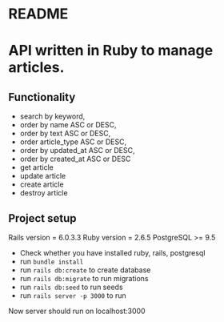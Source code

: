 # README

# API written in Ruby to manage articles.

## Functionality
- search by keyword,
- order by name ASC or DESC,
- order by text ASC or DESC,
- order article_type ASC or DESC,
- order by updated_at ASC or DESC,
- order by created_at ASC or DESC
- get article
- update article
- create article
- destroy article

## Project setup
Rails version = 6.0.3.3
Ruby version = 2.6.5
PostgreSQL >= 9.5
- Check whether you have installed ruby, rails, postgresql
- run `bundle install`
- run `rails db:create` to create database
- run `rails db:migrate` to run migrations
- run `rails db:seed` to run seeds
- run `rails server -p 3000` to run

Now server should run on localhost:3000
